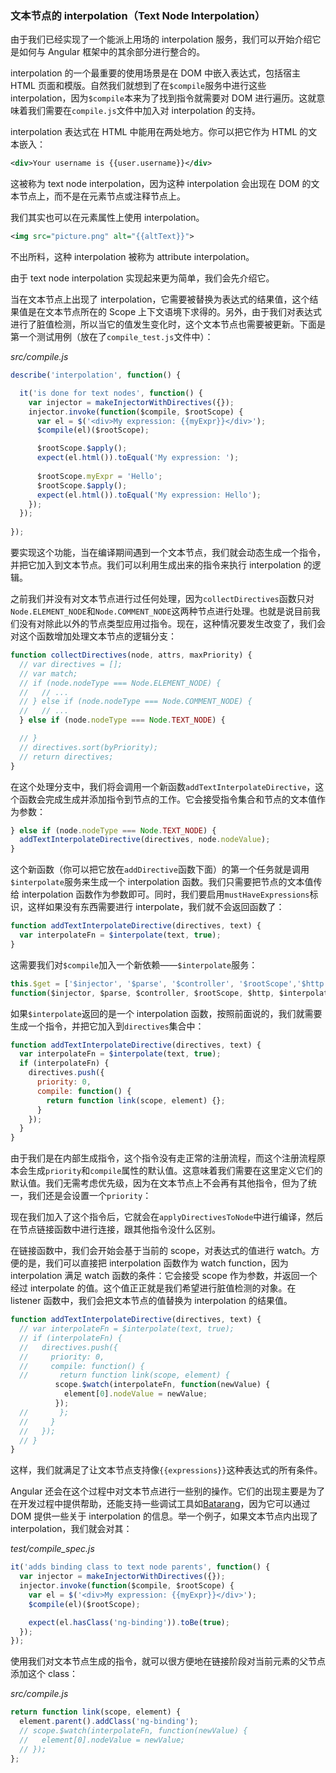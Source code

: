 ### 文本节点的 interpolation（Text Node Interpolation）

由于我们已经实现了一个能派上用场的 interpolation 服务，我们可以开始介绍它是如何与 Angular 框架中的其余部分进行整合的。

interpolation 的一个最重要的使用场景是在 DOM 中嵌入表达式，包括宿主 HTML 页面和模版。自然我们就想到了在`$compile`服务中进行这些 interpolation，因为`$compile`本来为了找到指令就需要对 DOM 进行遍历。这就意味着我们需要在`compile.js`文件中加入对 interpolation 的支持。

interpolation 表达式在 HTML 中能用在两处地方。你可以把它作为 HTML 的文本嵌入：

```xml
<div>Your username is {{user.username}}</div>
```

这被称为 text node interpolation，因为这种 interpolation 会出现在 DOM 的文本节点上，而不是在元素节点或注释节点上。

我们其实也可以在元素属性上使用 interpolation。

```xml
<img src="picture.png" alt="{{altText}}">
```

不出所料，这种 interpolation 被称为 attribute interpolation。

由于 text node interpolation 实现起来更为简单，我们会先介绍它。

当在文本节点上出现了 interpolation，它需要被替换为表达式的结果值，这个结果值是在文本节点所在的 Scope 上下文语境下求得的。另外，由于我们对表达式进行了脏值检测，所以当它的值发生变化时，这个文本节点也需要被更新。下面是第一个测试用例（放在了`compile_test.js`文件中）：

_src/compile.js_

```js
describe('interpolation', function() {

  it('is done for text nodes', function() {
    var injector = makeInjectorWithDirectives({});
    injector.invoke(function($compile, $rootScope) {
      var el = $('<div>My expression: {{myExpr}}</div>');
      $compile(el)($rootScope);

      $rootScope.$apply();
      expect(el.html()).toEqual('My expression: ');
      
      $rootScope.myExpr = 'Hello';
      $rootScope.$apply();
      expect(el.html()).toEqual('My expression: Hello');
    });
  });
  
});
```

要实现这个功能，当在编译期间遇到一个文本节点，我们就会动态生成一个指令，并把它加入到文本节点。我们可以利用生成出来的指令来执行 interpolation 的逻辑。

之前我们并没有对文本节点进行过任何处理，因为`collectDirectives`函数只对`Node.ELEMENT_NODE`和`Node.COMMENT_NODE`这两种节点进行处理。也就是说目前我们没有对除此以外的节点类型应用过指令。现在，这种情况要发生改变了，我们会对这个函数增加处理文本节点的逻辑分支：

```js
function collectDirectives(node, attrs, maxPriority) {
  // var directives = [];
  // var match;
  // if (node.nodeType === Node.ELEMENT_NODE) {
  //   // ...
  // } else if (node.nodeType === Node.COMMENT_NODE) {
  //   // ...
  } else if (node.nodeType === Node.TEXT_NODE) {

  // }
  // directives.sort(byPriority);
  // return directives;
}
```

在这个处理分支中，我们将会调用一个新函数`addTextInterpolateDirective`，这个函数会完成生成并添加指令到节点的工作。它会接受指令集合和节点的文本值作为参数：

```js
} else if (node.nodeType === Node.TEXT_NODE) {
  addTextInterpolateDirective(directives, node.nodeValue);
}
```

这个新函数（你可以把它放在`addDirective`函数下面）的第一个任务就是调用`$interpolate`服务来生成一个 interpolation 函数。我们只需要把节点的文本值传给 interpolation 函数作为参数即可。同时，我们要启用`mustHaveExpressions`标识，这样如果没有东西需要进行 interpolate，我们就不会返回函数了：

```js
function addTextInterpolateDirective(directives, text) {
  var interpolateFn = $interpolate(text, true);
}
```

这需要我们对`$compile`加入一个新依赖——`$interpolate`服务：

```js
this.$get = ['$injector', '$parse', '$controller', '$rootScope','$http', '$interpolate',
function($injector, $parse, $controller, $rootScope, $http, $interpolate) {
```

如果`$interpolate`返回的是一个 interpolation 函数，按照前面说的，我们就需要生成一个指令，并把它加入到`directives`集合中：

```js
function addTextInterpolateDirective(directives, text) {
  var interpolateFn = $interpolate(text, true);
  if (interpolateFn) {
    directives.push({
      priority: 0,
      compile: function() {
        return function link(scope, element) {};
      }
    });
  }
}
```

由于我们是在内部生成指令，这个指令没有走正常的注册流程，而这个注册流程原本会生成`priority`和`compile`属性的默认值。这意味着我们需要在这里定义它们的默认值。我们无需考虑优先级，因为在文本节点上不会再有其他指令，但为了统一，我们还是会设置一个`priority`：

现在我们加入了这个指令后，它就会在`applyDirectivesToNode`中进行编译，然后在节点链接函数中进行连接，跟其他指令没什么区别。

在链接函数中，我们会开始会基于当前的 scope，对表达式的值进行 watch。方便的是，我们可以直接把 interpolation 函数作为 watch function，因为 interpolation 满足 watch 函数的条件：它会接受 scope 作为参数，并返回一个经过 interpolate 的值。这个值正正就是我们希望进行脏值检测的对象。在 listener 函数中，我们会把文本节点的值替换为 interpolation 的结果值。

```js
function addTextInterpolateDirective(directives, text) {
  // var interpolateFn = $interpolate(text, true);
  // if (interpolateFn) {
  //   directives.push({
  //     priority: 0,
  //     compile: function() {
  //       return function link(scope, element) {
          scope.$watch(interpolateFn, function(newValue) {
            element[0].nodeValue = newValue;
          });
  //       };
  //     }
  //   });
  // }
}
```

这样，我们就满足了让文本节点支持像`{{expressions}}`这种表达式的所有条件。

Angular 还会在这个过程中对文本节点进行一些别的操作。它们的出现主要是为了在开发过程中提供帮助，还能支持一些调试工具如[Batarang](https://github.com/angular/batarang)，因为它可以通过 DOM 提供一些关于 interpolation 的信息。举一个例子，如果文本节点内出现了 interpolation，我们就会对其：

_test/compile_spec.js_

```js
it('adds binding class to text node parents', function() {
  var injector = makeInjectorWithDirectives({});
  injector.invoke(function($compile, $rootScope) {
    var el = $('<div>My expression: {{myExpr}}</div>');
    $compile(el)($rootScope);

    expect(el.hasClass('ng-binding')).toBe(true);
  });
});
```

使用我们对文本节点生成的指令，就可以很方便地在链接阶段对当前元素的父节点添加这个 class：

_src/compile.js_

```js
return function link(scope, element) {
  element.parent().addClass('ng-binding');
  // scope.$watch(interpolateFn, function(newValue) {
  //   element[0].nodeValue = newValue;
  // }); 
};
```